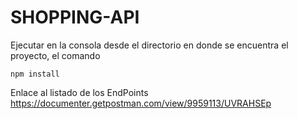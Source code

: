 # SHOPPING-API

Ejecutar en la consola desde el directorio en donde se encuentra el proyecto, el comando
```
npm install
```

Enlace al listado de los EndPoints https://documenter.getpostman.com/view/9959113/UVRAHSEp
